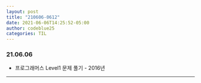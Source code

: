 ```yaml
---
layout: post
title: "210606-0612"
date: 2021-06-06T14:25:52-05:00
author: codeblue25
categories: TIL
---
```


<h3>21.06.06</h3>

- 프로그래머스 Level1 문제 풀기 - 2016년

---
